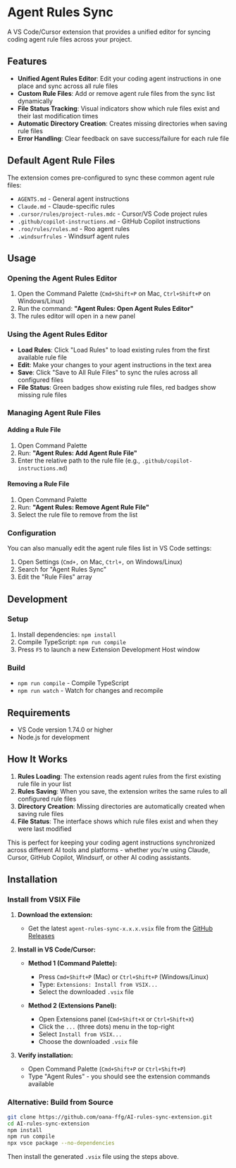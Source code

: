 # Agent Rules Sync

A VS Code/Cursor extension that provides a unified editor for syncing coding agent rule files across your project.

## Features

- **Unified Agent Rules Editor**: Edit your coding agent instructions in one place and sync across all rule files
- **Custom Rule Files**: Add or remove agent rule files from the sync list dynamically  
- **File Status Tracking**: Visual indicators show which rule files exist and their last modification times
- **Automatic Directory Creation**: Creates missing directories when saving rule files
- **Error Handling**: Clear feedback on save success/failure for each rule file

## Default Agent Rule Files

The extension comes pre-configured to sync these common agent rule files:
- `AGENTS.md` - General agent instructions
- `Claude.md` - Claude-specific rules
- `.cursor/rules/project-rules.mdc` - Cursor/VS Code project rules
- `.github/copilot-instructions.md` - GitHub Copilot instructions
- `.roo/rules/rules.md` - Roo agent rules  
- `.windsurfrules` - Windsurf agent rules

## Usage

### Opening the Agent Rules Editor

1. Open the Command Palette (`Cmd+Shift+P` on Mac, `Ctrl+Shift+P` on Windows/Linux)
2. Run the command: **"Agent Rules: Open Agent Rules Editor"**
3. The rules editor will open in a new panel

### Using the Agent Rules Editor

- **Load Rules**: Click "Load Rules" to load existing rules from the first available rule file
- **Edit**: Make your changes to your agent instructions in the text area
- **Save**: Click "Save to All Rule Files" to sync the rules across all configured files
- **File Status**: Green badges show existing rule files, red badges show missing rule files

### Managing Agent Rule Files

#### Adding a Rule File
1. Open Command Palette
2. Run: **"Agent Rules: Add Agent Rule File"**
3. Enter the relative path to the rule file (e.g., `.github/copilot-instructions.md`)

#### Removing a Rule File
1. Open Command Palette  
2. Run: **"Agent Rules: Remove Agent Rule File"**
3. Select the rule file to remove from the list

### Configuration

You can also manually edit the agent rule files list in VS Code settings:

1. Open Settings (`Cmd+,` on Mac, `Ctrl+,` on Windows/Linux)
2. Search for "Agent Rules Sync"
3. Edit the "Rule Files" array

## Development

### Setup
1. Install dependencies: `npm install`
2. Compile TypeScript: `npm run compile`
3. Press `F5` to launch a new Extension Development Host window

### Build
- `npm run compile` - Compile TypeScript
- `npm run watch` - Watch for changes and recompile

## Requirements

- VS Code version 1.74.0 or higher
- Node.js for development

## How It Works

1. **Rules Loading**: The extension reads agent rules from the first existing rule file in your list
2. **Rules Saving**: When you save, the extension writes the same rules to all configured rule files
3. **Directory Creation**: Missing directories are automatically created when saving rule files
4. **File Status**: The interface shows which rule files exist and when they were last modified

This is perfect for keeping your coding agent instructions synchronized across different AI tools and platforms - whether you're using Claude, Cursor, GitHub Copilot, Windsurf, or other AI coding assistants.

## Installation

### Install from VSIX File

1. **Download the extension:**
   - Get the latest `agent-rules-sync-x.x.x.vsix` file from the [GitHub Releases](https://github.com/oana-ffg/AI-rules-sync-extension/releases)

2. **Install in VS Code/Cursor:**
   - **Method 1 (Command Palette):**
     - Press `Cmd+Shift+P` (Mac) or `Ctrl+Shift+P` (Windows/Linux)
     - Type: `Extensions: Install from VSIX...`
     - Select the downloaded `.vsix` file
   
   - **Method 2 (Extensions Panel):**
     - Open Extensions panel (`Cmd+Shift+X` or `Ctrl+Shift+X`)
     - Click the `...` (three dots) menu in the top-right
     - Select `Install from VSIX...`
     - Choose the downloaded `.vsix` file

3. **Verify installation:**
   - Open Command Palette (`Cmd+Shift+P` or `Ctrl+Shift+P`)
   - Type "Agent Rules" - you should see the extension commands available

### Alternative: Build from Source

```bash
git clone https://github.com/oana-ffg/AI-rules-sync-extension.git
cd AI-rules-sync-extension
npm install
npm run compile
npx vsce package --no-dependencies
```

Then install the generated `.vsix` file using the steps above. 